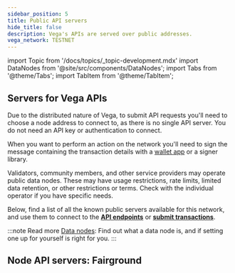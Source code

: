 ```yaml
---
sidebar_position: 5
title: Public API servers
hide_title: false
description: Vega's APIs are served over public addresses.
vega_network: TESTNET
---
```


import Topic from '/docs/topics/_topic-development.mdx'
import DataNodes from '@site/src/components/DataNodes';
import Tabs from '@theme/Tabs';
import TabItem from '@theme/TabItem';

## Servers for Vega APIs
Due to the distributed nature of Vega, to submit API requests you'll need to choose a node address to connect to, as there is no single API server. You do not need an API key or authentication to connect.

When you want to perform an action on the network you'll need to sign the message containing the transaction details with a [wallet app](../tools/vega-wallet/index.md) or a signer library.

Validators, community members, and other service providers may operate public data nodes. These may have usage restrictions, rate limits, limited data retention, or other restrictions or terms. Check with the individual operator if you have specific needs.

Below, find a list of all the known public servers available for this network, and use them to connect to the **[API endpoints](./useful-endpoints.md)** or **[submit transactions](./useful-endpoints.md#submit-transactions)**.

:::note Read more
[Data nodes](../concepts/vega-chain/data-nodes.md): Find out what a data node is, and if setting one up for yourself is right for you.
:::

## Node API servers: Fairground
<DataNodes frontMatter={frontMatter} />

